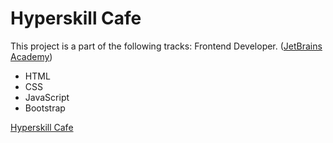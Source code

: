 # Hyperskill Cafe

This project is a part of the following tracks: Frontend Developer. ([JetBrains Academy](https://hyperskill.org/tracks))

- HTML
- CSS
- JavaScript
- Bootstrap

[Hyperskill Cafe](https://den202056.github.io/jetbrains_hyperskill_cafe/)
